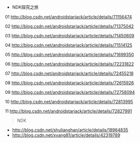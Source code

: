  - NDK探究之旅
 
01  http://blog.csdn.net/androidstarjack/article/details/71156474

02  http://blog.csdn.net/androidstarjack/article/details/71375042

03  http://blog.csdn.net/androidstarjack/article/details/71450609

04  http://blog.csdn.net/androidstarjack/article/details/71514125

05  http://blog.csdn.net/androidstarjack/article/details/71699350

06  http://blog.csdn.net/androidstarjack/article/details/72231822

07  http://blog.csdn.net/androidstarjack/article/details/72455218

08  http://blog.csdn.net/androidstarjack/article/details/72615926

09  http://blog.csdn.net/androidstarjack/article/details/72758094

10  http://blog.csdn.net/androidstarjack/article/details/72813995

11  http://blog.csdn.net/androidstarjack/article/details/72827991

> NDK
- http://blog.csdn.net/shulianghan/article/details/18964835
- http://blog.csdn.net/xyang81/article/details/42319789
